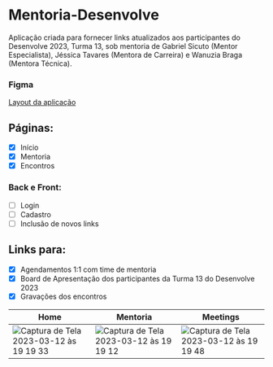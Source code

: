 # Mentoria-Desenvolve
Aplicação criada para fornecer links atualizados aos participantes do Desenvolve 2023, Turma 13, sob mentoria de Gabriel Sicuto (Mentor Especialista), Jéssica Tavares (Mentora de Carreira) e Wanuzia Braga (Mentora Técnica).

### Figma

[Layout da aplicação](https://www.figma.com/file/T78yJg2J1EW0czgdFFmPc9/Mentoria-Desenvolve-2023?node-id=1%3A709&t=mw68uNFiDXlfEuXQ-1)

## Páginas:
- [x] Início
- [x] Mentoria
- [x] Encontros
### Back e Front:
- [ ] Login
- [ ] Cadastro
- [ ] Inclusão de novos links

## Links para:
- [x] Agendamentos 1:1 com time de mentoria
- [x] Board de Apresentação dos participantes da Turma 13 do Desenvolve 2023
- [x] Gravações dos encontros

|Home|Mentoria|Meetings
|-|-|-|
|![Captura de Tela 2023-03-12 às 19 19 33](https://user-images.githubusercontent.com/98324557/224577407-8d5e2df2-b200-4264-bfda-276200a54663.png)|![Captura de Tela 2023-03-12 às 19 19 12](https://user-images.githubusercontent.com/98324557/224577410-3e1bb129-1cfc-4660-9643-9717027af5d9.png)|![Captura de Tela 2023-03-12 às 19 19 48](https://user-images.githubusercontent.com/98324557/224577417-5a5c9a1f-53d1-4c4a-bb9c-be5b021976c0.png)|
